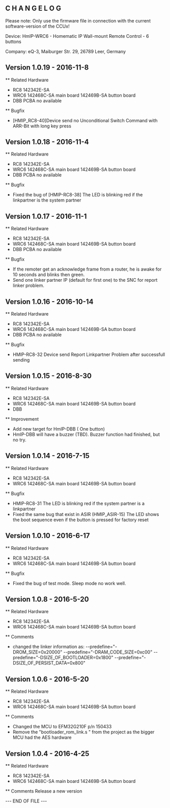 ﻿C H A N G E L O G
-----------------

Please note: Only use the firmware file in connection with the current software-version
of the CCUx!

Device: HmIP-WRC6 - Homematic IP Wall-mount Remote Control - 6 buttons

Company: eQ-3, Maiburger Str. 29, 26789 Leer, Germany



Version 1.0.19 - 2016-11-8
--------------------------------------------------------------
 
** Related Hardware
   * RC8  142342E-SA 
   * WRC6 142468C-SA   main board
          142469B-SA   button board
   * DBB  PCBA no available
   
** Bugfix 
   * [HMIP_RC8-40]Device send no Unconditional Switch Command with ARR-Bit with long key press
 
Version 1.0.18 - 2016-11-4
--------------------------------------------------------------
 
** Related Hardware
   * RC8  142342E-SA 
   * WRC6 142468C-SA   main board
          142469B-SA   button board
   * DBB  PCBA no available
   
** Bugfix 
   * Fixed the bug of [HMIP-RC8-38] The LED is blinking red if the linkpartner is the system partner
 
Version 1.0.17 - 2016-11-1
--------------------------------------------------------------
 
** Related Hardware
   * RC8  142342E-SA 
   * WRC6 142468C-SA   main board
          142469B-SA   button board
   * DBB  PCBA no available
   
** Bugfix 
   * If the remoter get an acknowledge frame from a router, he is awake for 10 seconds and blinks then green.
   * Send one linker partner IP (default for first one) to the SNC for report linker problem.
 
Version 1.0.16 - 2016-10-14
--------------------------------------------------------------
 
** Related Hardware
   * RC8  142342E-SA 
   * WRC6 142468C-SA   main board
          142469B-SA   button board
   * DBB  PCBA no available
   
** Bugfix 
   * HMIP-RC8-32 Device send Report Linkpartner Problem after successfull sending
   
Version 1.0.15 - 2016-8-30
--------------------------------------------------------------
 
** Related Hardware
   * RC8  142342E-SA 
   * WRC6 142468C-SA   main board
          142469B-SA   button board
   * DBB  
   
** Improvement
   * Add new target for HmIP-DBB ( One button)
   * HmIP-DBB will have a buzzer (TBD). Buzzer function had finished, but no try.
 
 
 
Version 1.0.14 - 2016-7-15
--------------------------------------------------------------
 
** Related Hardware
   * RC8  142342E-SA 
   * WRC6 142468C-SA   main board
          142469B-SA   button board
    
** Bugfix 
   * HMIP-RC8-31 The LED is blinking red if the system partner is a linkpartner
   * Fixed the same bug that exist in ASIR 
     (HMIP_ASIR-15) The LED shows the boot sequence even if the button is pressed for factory reset
 
 
Version 1.0.10 - 2016-6-17
--------------------------------------------------------------
 
** Related Hardware
   * RC8  142342E-SA 
   * WRC6 142468C-SA   main board
          142469B-SA   button board
    
 
** Bugfix 
   * Fixed the bug of test mode. Sleep mode no work well.
 
Version 1.0.8 - 2016-5-20
--------------------------------------------------------------
 
** Related Hardware
   * RC8  142342E-SA 
   * WRC6 142468C-SA   main board
          142469B-SA   button board
    
 
** Comments 
   * changed the linker information as:
   --predefine="-DROM_SIZE=0x20000"
   --predefine="-DRAM_CODE_SIZE=0xc00"
   --predefine="-DSIZE_OF_BOOTLOADER=0x1800"
   --predefine="-DSIZE_OF_PERSIST_DATA=0x800"
 
 
Version 1.0.6 - 2016-5-20
--------------------------------------------------------------
 
** Related Hardware
   * RC8  142342E-SA 
   * WRC6 142468C-SA   main board
          142469B-SA   button board
    
 
** Comments 
   * Changed the MCU to EFM32G210F p/n 150433
   * Remove the "bootloader_rom_link.s " from the project as the bigger MCU had the AES hardware
 
 
 
Version 1.0.4 - 2016-4-25
--------------------------------------------------------------
 
** Related Hardware
   * RC8  142342E-SA 
   * WRC6 142468C-SA   main board
          142469B-SA   button board
    
 
** Comments 
   Release a new version
    
--- END OF FILE ---

